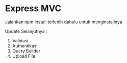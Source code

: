 # Express MVC

Jalankan npm install terlebih dahulu untuk menginstallnya

Update Selanjutnya :
1. Validasi
2. Authentikasi
3. Query Builder
4. Upload File
